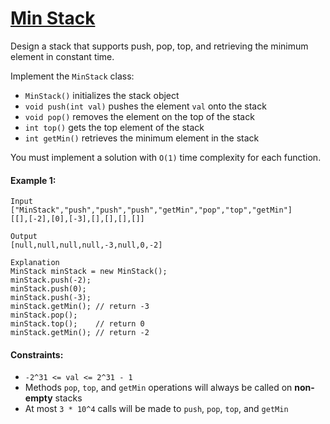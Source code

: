# [Min Stack](https://leetcode.com/explore/interview/card/top-interview-questions-easy/98/design/562/)
Design a stack that supports push, pop, top, and retrieving the minimum element in constant time.  
  
Implement the `MinStack` class:
- `MinStack()` initializes the stack object
- `void push(int val)` pushes the element `val` onto the stack
- `void pop()` removes the element on the top of the stack
- `int top()` gets the top element of the stack
- `int getMin()` retrieves the minimum element in the stack
  
You must implement a solution with `O(1)` time complexity for each function.

#### Example 1:
```
Input
["MinStack","push","push","push","getMin","pop","top","getMin"]
[[],[-2],[0],[-3],[],[],[],[]]

Output
[null,null,null,null,-3,null,0,-2]

Explanation
MinStack minStack = new MinStack();
minStack.push(-2);
minStack.push(0);
minStack.push(-3);
minStack.getMin(); // return -3
minStack.pop();
minStack.top();    // return 0
minStack.getMin(); // return -2
```

#### Constraints:
- `-2^31 <= val <= 2^31 - 1`
- Methods `pop`, `top`, and `getMin` operations will always be called on **non-empty** stacks
- At most `3 * 10^4` calls will be made to `push`, `pop`, `top`, and `getMin`
